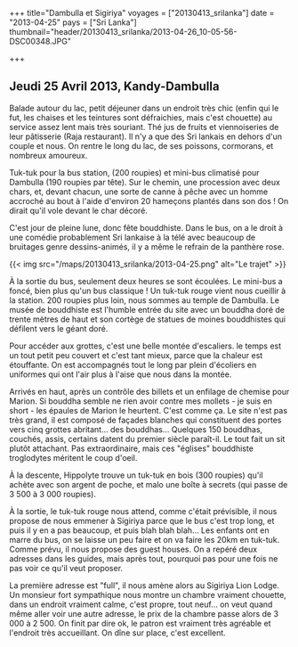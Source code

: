 +++
title="Dambulla et Sigiriya"
voyages = ["20130413_srilanka"]
date = "2013-04-25"
pays = ["Sri Lanka"]
thumbnail="header/20130413_srilanka/2013-04-26_10-05-56-DSC00348.JPG"

+++


## Jeudi 25 Avril 2013, Kandy-Dambulla

Balade autour du lac, petit déjeuner dans un endroit très chic (enfin qui le fut, les chaises et les teintures sont défraichies, mais c'est chouette) au service assez lent mais très souriant. Thé jus de fruits et viennoiseries de leur pâtisserie (Raja restaurant). Il n'y a que des Sri lankais en dehors d'un couple et nous. On rentre le long du lac, de ses poissons, cormorans, et nombreux amoureux.

Tuk-tuk pour la bus station, (200 roupies) et mini-bus climatisé pour Dambulla (190 roupies par tête). Sur le chemin, une procession avec deux chars, et, devant chacun, une sorte de canne à pêche avec un homme accroché au bout à l'aide d'environ 20 hameçons plantés dans son dos ! On dirait qu'il vole devant le char décoré.

C'est jour de pleine lune, donc fête bouddhiste. 
Dans le bus, on a le droit à une comédie probablement Sri lankaise à la télé avec beaucoup de bruitages genre dessins-animés, il y a même le refrain de la panthère rose.

{{< img src="/maps/20130413_srilanka/2013-04-25.png" alt="Le trajet" >}}


À la sortie du bus, seulement deux heures se sont écoulées. Le mini-bus a foncé, bien plus qu'un bus classique !
Un tuk-tuk rouge vient nous cueillir à la station. 200 roupies plus loin, nous sommes au temple de Dambulla. Le musée de bouddhiste est l'humble entrée du site avec un bouddha doré de trente mètres de haut et son cortège de statues de moines bouddhistes qui défilent vers le géant doré.

Pour accéder aux grottes, c'est une belle montée d'escaliers. le temps est un tout petit peu couvert et c'est tant mieux, parce que la chaleur est étouffante. On est accompagnés tout le long par plein d'écoliers en uniformes qui ont l'air plus à l'aise que nous dans la montée.

Arrivés en haut, après un contrôle des billets et un enfilage de chemise pour Marion. Si bouddha semble ne rien avoir contre mes mollets - je suis en short - les épaules de Marion le heurtent. C'est comme ça.
Le site n'est pas très grand, il est composé de façades blanches qui constituent des portes vers cinq grottes abritant... des bouddhas... Quelques 150 bouddhas, couchés, assis, certains datent du premier siècle paraît-il. Le tout fait un sit plutôt attachant. Pas extraordinaire, mais ces "églises" bouddhiste troglodytes méritent le coup d'oeil.

À la descente, Hippolyte trouve un tuk-tuk en bois (300 roupies) qu'il achète avec son argent de poche, et malo une boîte à secrets (qui passe de 3 500 à 3 000 roupies).

À la sortie, le tuk-tuk rouge nous attend, comme c'était prévisible, il nous propose de nous emmener à Sigiriya parce que le bus c'est trop long, et puis il y en a pas beaucoup, et puis blah blah blah... Les enfants ont en marre du bus, on se laisse un peu faire et on va faire les 20km en tuk-tuk. Comme prévu, il nous propose des guest houses. On a repéré deux adresses dans les guides, mais après tout, pourquoi pas pour une fois ne pas voir ce qu'il veut proposer.

La première adresse est "full", il nous amène alors au Sigiriya Lion Lodge. Un monsieur fort sympathique nous montre un chambre vraiment chouette, dans un endroit vraiment calme, c'est propre, tout neuf... on veut quand même aller voir une autre adresse, le prix de la chambre passe alors de 3 000 à 2 500. On finit par dire ok, le patron est vraiment très agréable et l'endroit très accueillant. On dîne sur place, c'est excellent.


